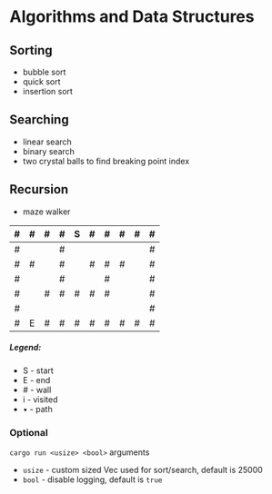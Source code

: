 # Algorithms and Data Structures

## Sorting
- bubble sort
- quick sort
- insertion sort

## Searching
- linear search
- binary search
- two crystal balls to find breaking point index

## Recursion
- maze walker

| # | # | # | # | S | # | # | # | # | # |
|:-:|:-:|:-:|:-:|:-:|:-:|:-:|:-:|:-:|:-:|
| # |   |   | # |   |   |   |   |   | # |
| # | # |   | # |   | # | # | # |   | # |
| # |   |   | # |   |   | # |   |   | # |
| # |   | # | # | # | # | # |   |   | # |
| # |   |   |   |   |   |   |   |   | # |
| # | E | # | # | # | # | # | # | # | # |

##### Legend:
- S - start
- E - end
- \# - wall
- i - visited
- • - path

### Optional
`cargo run <usize> <bool>` arguments
- `usize` - custom sized Vec used for sort/search, default is 25000
- `bool` - disable logging, default is `true`
